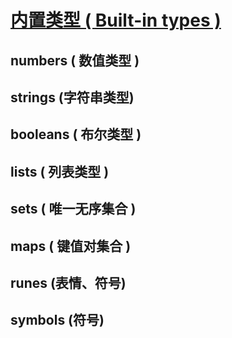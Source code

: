 # [内置类型 ( Built-in types )](https://www.dartlang.org/guides/language/language-tour#built-in-types)

## numbers ( 数值类型 )

## strings (字符串类型)

## booleans ( 布尔类型 )

## lists ( 列表类型 )

## sets ( 唯一无序集合 )

## maps ( 键值对集合 )

## runes (表情、符号)

## symbols (符号)